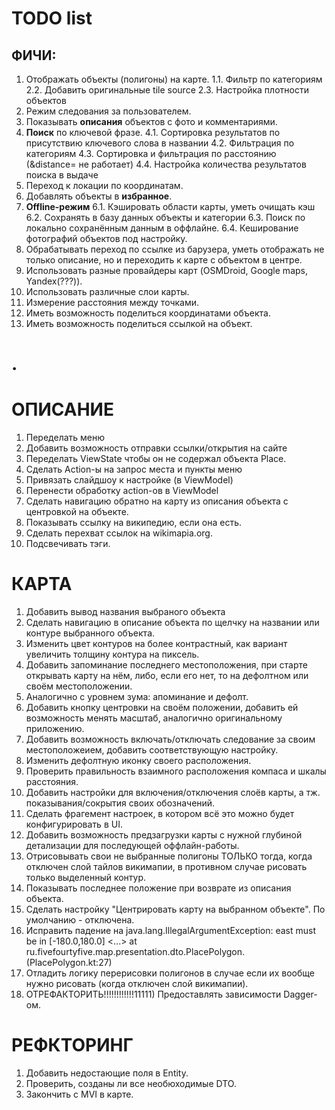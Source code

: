 TODO list
=========================================

ФИЧИ:
---------------------
1. Отображать объекты (полигоны) на карте.
   1.1. Фильтр по категориям
   2.2. Добавить оригинальные tile source 
   2.3. Настройка плотности объектов
2. Режим следования за пользователем.
3. Показывать **описания** объектов с фото и комментариями.
4. **Поиск** по ключевой фразе.
   4.1. Сортировка результатов по присутствию ключевого слова в названии
   4.2. Фильтрация по категориям
   4.3. Сортировка и фильтрация по расстоянию (&distance= не работает)
   4.4. Настройка количества результатов поиска в выдаче
5. Переход к локации по координатам.
6. Добавлять объекты в **избранное**.
7. **Offline-режим**
   6.1. Кэшировать области карты, уметь очищать кэш
   6.2. Сохранять в базу данных объекты и категории
   6.3. Поиск по локально сохранённым данным в оффлайне.
   6.4. Кеширование фотографий объектов под настройку.
8. Обрабатывать переход по ссылке из барузера, уметь отображать не только описание, но и переходить к карте с объектом в центре.
9. Использовать разные провайдеры карт (OSMDroid, Google maps, Yandex(???)).
10. Использовать различные слои карты.
11. Измерение расстояния между точками.
12. Иметь возможность поделиться координатами объекта.
13. Иметь возможность поделиться ссылкой на объект.

.
=========================================

ОПИСАНИЕ
========================================
1.  Переделать меню
2.  Добавить возможность отправки ссылки/открытия на сайте
3.  Переделать ViewState чтобы он не содержал объекта Place.
4.  Сделать Action-ы на запрос места и пункты меню
5.  Привязать слайдшоу к настройке (в ViewModel)
6.  Перенести обработку action-ов в ViewModel
7.  Сделать навигацию обратно на карту из описания объекта с центровкой на объекте.
8.  Показывать ссылку на википедию, если она есть.
9.  Сделать перехват ссылок на wikimapia.org.
10. Подсвечивать тэги. 

КАРТА
========================================
1.  Добавить вывод названия выбраного объекта
2.  Сделать навигацию в описание объекта по щелчку на названии или контуре выбранного объекта.
3.  Изменить цвет контуров на более контрастный, как вариант увеличить толщину контура на пиксель.
4.  Добавить запоминание последнего местоположения, при старте открывать карту на нём, либо, если его нет, то на дефолтном или своём местоположении.
5.  Аналогично с уровнем зума: апоминание и дефолт.
6.  Добавить кнопку центровки на своём положении, добавить ей возможность менять масштаб, аналогично оригинальному приложению.
7.  Добавить возможность включать/отключать следование за своим местоположеием, добавить соответствующую настройку.
8.  Изменить дефолтную иконку своего расположения.
9.  Проверить правильность взаимного расположения компаса и шкалы расстояния.
10. Добавить настройки для включения/отключения слоёв карты, а тж. показывания/сокрытия своих обозначений.
11. Сделать фрагемент настроек, в котором всё это можно будет конфигурировать в UI.
12. Добавить возможность предзагрузки карты с нужной глубиной детализации для последующей оффлайн-работы.
13. Отрисовывать свои не выбранные полигоны ТОЛЬКО тогда, когда отключен слой тайлов викимапии, в противном случае рисовать только выделенный контур.
14. Показывать последнее положение при возврате из описания объекта.
15. Сделать настройку "Центрировать карту на выбранном объекте". По умолчанию - отключена.
16. Исправить падение на java.lang.IllegalArgumentException: east must be in [-180.0,180.0] <...>  at ru.fivefourtyfive.map.presentation.dto.PlacePolygon.<init>(PlacePolygon.kt:27)
17. Отладить логику перерисовки полигонов в случае если их вообще нужно рисовать (когда отключен слой викимапии). 
18. ОТРЕФАКТОРИТЬ!!!!!!!!!!!!11111) Предоставлять зависимости Dagger-ом.

РЕФКТОРИНГ
========================================
1. Добавить недостающие поля в Entity.
2. Проверить, созданы ли все необюходимые DTO.
3. Закончить с MVI в карте.